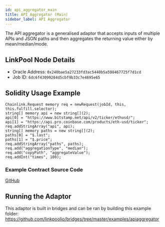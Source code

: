 ```yaml
---
id: api_aggregator_main
title: API Aggregator (Main)
sidebar_label: API Aggregator
---
```


The API aggregator is a generalised adaptor that accepts inputs of multiple APIs and JSON paths and then aggregates
the returning value either by mean/median/mode.

## LinkPool Node Details
- Oracle Address: `0x240bae5a27233fd3ac5440b5a598467725f7d1cd`
- Job ID: `6dc6f43099284d5cbf9b33c7e4695e65`

## Solidity Usage Example
```
Chainlink.Request memory req = newRequest(jobId, this, this.fulfill.selector);
string[] memory api = new string[](2);
api[0] = "https://www.bitstamp.net/api/v2/ticker/ethusd/";
api[1] = "https://api.pro.coinbase.com/products/eth-usd/ticker";
req.addStringArray("api", api);
string[] memory paths = new string[](2);
paths[0] = "$.last";
paths[1] = "$.price";
req.addStringArray("paths", paths);
req.add("aggregationType", "median");
req.add("copyPath", "aggregateValue");
req.addInt("times", 100);
```

### Example Contract Source Code
[GitHub](https://github.com/linkpoolio/example-chainlinks/blob/master/contracts/APIAggregatorConsumer.sol)

## Running the Adaptor
This adaptor is built in bridges and can be ran by building this example folder:
https://github.com/linkpoolio/bridges/tree/master/examples/apiaggregator
